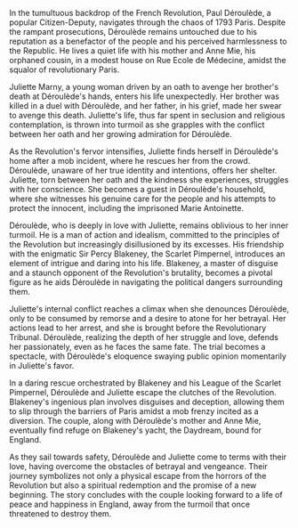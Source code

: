 In the tumultuous backdrop of the French Revolution, Paul Déroulède, a popular Citizen-Deputy, navigates through the chaos of 1793 Paris. Despite the rampant prosecutions, Déroulède remains untouched due to his reputation as a benefactor of the people and his perceived harmlessness to the Republic. He lives a quiet life with his mother and Anne Mie, his orphaned cousin, in a modest house on Rue Ecole de Médecine, amidst the squalor of revolutionary Paris.

Juliette Marny, a young woman driven by an oath to avenge her brother's death at Déroulède's hands, enters his life unexpectedly. Her brother was killed in a duel with Déroulède, and her father, in his grief, made her swear to avenge this death. Juliette's life, thus far spent in seclusion and religious contemplation, is thrown into turmoil as she grapples with the conflict between her oath and her growing admiration for Déroulède.

As the Revolution's fervor intensifies, Juliette finds herself in Déroulède's home after a mob incident, where he rescues her from the crowd. Déroulède, unaware of her true identity and intentions, offers her shelter. Juliette, torn between her oath and the kindness she experiences, struggles with her conscience. She becomes a guest in Déroulède's household, where she witnesses his genuine care for the people and his attempts to protect the innocent, including the imprisoned Marie Antoinette.

Déroulède, who is deeply in love with Juliette, remains oblivious to her inner turmoil. He is a man of action and idealism, committed to the principles of the Revolution but increasingly disillusioned by its excesses. His friendship with the enigmatic Sir Percy Blakeney, the Scarlet Pimpernel, introduces an element of intrigue and daring into his life. Blakeney, a master of disguise and a staunch opponent of the Revolution's brutality, becomes a pivotal figure as he aids Déroulède in navigating the political dangers surrounding them.

Juliette's internal conflict reaches a climax when she denounces Déroulède, only to be consumed by remorse and a desire to atone for her betrayal. Her actions lead to her arrest, and she is brought before the Revolutionary Tribunal. Déroulède, realizing the depth of her struggle and love, defends her passionately, even as he faces the same fate. The trial becomes a spectacle, with Déroulède's eloquence swaying public opinion momentarily in Juliette's favor.

In a daring rescue orchestrated by Blakeney and his League of the Scarlet Pimpernel, Déroulède and Juliette escape the clutches of the Revolution. Blakeney's ingenious plan involves disguises and deception, allowing them to slip through the barriers of Paris amidst a mob frenzy incited as a diversion. The couple, along with Déroulède's mother and Anne Mie, eventually find refuge on Blakeney's yacht, the Daydream, bound for England.

As they sail towards safety, Déroulède and Juliette come to terms with their love, having overcome the obstacles of betrayal and vengeance. Their journey symbolizes not only a physical escape from the horrors of the Revolution but also a spiritual redemption and the promise of a new beginning. The story concludes with the couple looking forward to a life of peace and happiness in England, away from the turmoil that once threatened to destroy them.